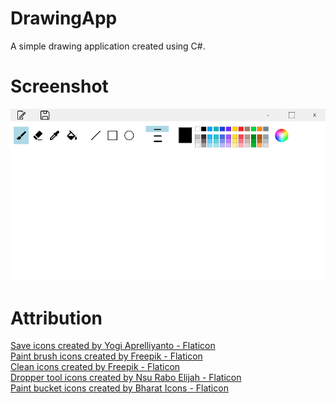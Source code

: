 # DrawingApp
A simple drawing application created using C#.

# Screenshot

<img src="/Screenshots/Screenshot1.png" alt="Running application">

# Attribution

<a href="https://www.flaticon.com/free-icons/save" title="save icons">Save icons created by Yogi Aprelliyanto - Flaticon</a> </br>
<a href="https://www.flaticon.com/free-icons/paint-brush" title="paint brush icons">Paint brush icons created by Freepik - Flaticon</a></br>
<a href="https://www.flaticon.com/free-icons/clean" title="clean icons">Clean icons created by Freepik - Flaticon</a></br>
<a href="https://www.flaticon.com/free-icons/dropper-tool" title="dropper tool icons">Dropper tool icons created by Nsu Rabo Elijah - Flaticon</a></br>
<a href="https://www.flaticon.com/free-icons/paint-bucket" title="paint bucket icons">Paint bucket icons created by Bharat Icons - Flaticon</a></br>
